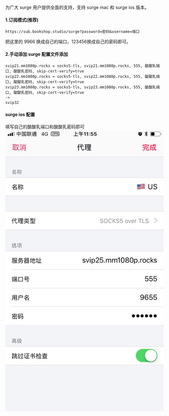 为广大 surge 用户提供全面的支持，支持 surge mac 和 surge ios 版本。

#### 1.订阅模式(推荐)
```
https://sub.bookshop.studio/surge?password=密码&username=端口
```
把这里的 9966 换成自己的端口，123456换成自己的密码即可。

#### 2.手动添加 surge 配置文件添加
```
svip21.mm1080p.rocks = socks5-tls, svip21.mm1080p.rocks, 555, 酸酸乳端口, 酸酸乳密码, skip-cert-verify=true
svip22.mm1080p.rocks = socks5-tls, svip22.mm1080p.rocks, 555, 酸酸乳端口, 酸酸乳密码, skip-cert-verify=true
svip23.mm1080p.rocks = socks5-tls, svip23.mm1080p.rocks, 555, 酸酸乳端口, 酸酸乳密码, skip-cert-verify=true
->
svip32
```

#### surge ios 配置
填写自己的酸酸乳端口和酸酸乳密码即可
![](../img/surge-ios.jpg)
